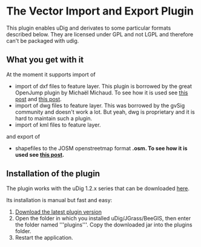 # The Vector Import and Export Plugin #

This plugin enables uDig and derivates to some particular formats described below. They are licensed under GPL and not LGPL and therefore can't be packaged with udig.

## What you get with it ##

At the moment it supports import of

  * import of dxf files to feature layer. This plugin is borrowed by the great OpenJump plugin by Michaël Michaud. To see how it is used see [this post](http://jgrasstechtips.blogspot.com/2009/10/dxf-and-dwg-in-jgrass.html) and [this post](http://jgrasstechtips.blogspot.com/2009/10/some-dxfdwg-screens.html).
  * import of dwg files to feature layer. This was borrowed by the gvSig community and doesn't work a lot. But yeah, dwg is proprietary and it is hard to maintain such a plugin.
  * import of kml files to feature layer.

and export of
  * shapefiles to the JOSM openstreetmap format **.osm. To see how it is used see [this post](http://jgrasstechtips.blogspot.com/2009/12/moving-little-step-closer-to-osm.html).**

## Installation of the plugin ##

The plugin works with the uDig 1.2.x series that can be downloaded [here](http://udig.refractions.net/files/downloads/).

Its installation is manual but fast and easy:

  1. [Download the latest plugin version](http://jgrass.googlecode.com/files/eu.hydrologis.jgrass.vectorimportexport_1.0.0.201006211502.jar)
  1. Open the folder in which you installed uDig/JGrass/BeeGIS, then enter the folder named '''plugins'''. Copy the downloaded jar into the plugins folder.
  1. Restart the application.